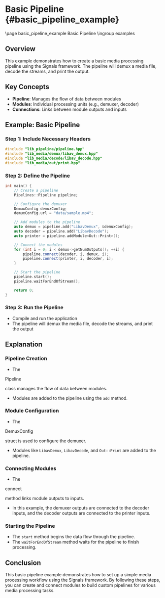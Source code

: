 # Basic Pipeline {#basic_pipeline_example}
\page basic_pipeline_example Basic Pipeline
\ingroup examples

## Overview
This example demonstrates how to create a basic media processing pipeline using the Signals framework. The pipeline will demux a media file, decode the streams, and print the output.

## Key Concepts
- **Pipeline**: Manages the flow of data between modules
- **Modules**: Individual processing units (e.g., demuxer, decoder)
- **Connections**: Links between module outputs and inputs

## Example: Basic Pipeline

### Step 1: Include Necessary Headers
```cpp
#include "lib_pipeline/pipeline.hpp"
#include "lib_media/demux/libav_demux.hpp"
#include "lib_media/decode/libav_decode.hpp"
#include "lib_media/out/print.hpp"
```

### Step 2: Define the Pipeline
```cpp
int main() {
    // Create a pipeline
    Pipelines::Pipeline pipeline;

    // Configure the demuxer
    DemuxConfig demuxConfig;
    demuxConfig.url = "data/sample.mp4";

    // Add modules to the pipeline
    auto demux = pipeline.add("LibavDemux", &demuxConfig);
    auto decoder = pipeline.add("LibavDecode");
    auto printer = pipeline.addModule<Out::Print>();

    // Connect the modules
    for (int i = 0; i < demux->getNumOutputs(); ++i) {
        pipeline.connect(decoder, i, demux, i);
        pipeline.connect(printer, i, decoder, i);
    }

    // Start the pipeline
    pipeline.start();
    pipeline.waitForEndOfStream();

    return 0;
}
```

### Step 3: Run the Pipeline
- Compile and run the application
- The pipeline will demux the media file, decode the streams, and print the output

## Explanation

### Pipeline Creation
- The 

Pipeline

 class manages the flow of data between modules.
- Modules are added to the pipeline using the `add` method.

### Module Configuration
- The 

DemuxConfig

 struct is used to configure the demuxer.
- Modules like `LibavDemux`, `LibavDecode`, and `Out::Print` are added to the pipeline.

### Connecting Modules
- The 

connect

 method links module outputs to inputs.
- In this example, the demuxer outputs are connected to the decoder inputs, and the decoder outputs are connected to the printer inputs.

### Starting the Pipeline
- The `start` method begins the data flow through the pipeline.
- The `waitForEndOfStream` method waits for the pipeline to finish processing.

## Conclusion
This basic pipeline example demonstrates how to set up a simple media processing workflow using the Signals framework. By following these steps, you can create and connect modules to build custom pipelines for various media processing tasks.
